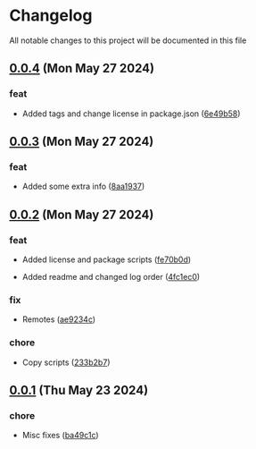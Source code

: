 
# Changelog

All notable changes to this project will be documented in this file


## [0.0.4](https://github.com/joostvdwsd/aws-custom-resources/compare/v0.0.3...v0.0.4) (Mon May 27 2024)

### feat

* Added tags and change license in package.json ([6e49b58](https://github.com/joostvdwsd/aws-custom-resources/commit/6e49b5875baaace020bf3c022f79cf109859451d))

## [0.0.3](https://github.com/joostvdwsd/aws-custom-resources/compare/v0.0.2...v0.0.3) (Mon May 27 2024)

### feat

* Added some extra info ([8aa1937](https://github.com/joostvdwsd/aws-custom-resources/commit/8aa19378c4611b882c566102f9b45664655cadb9))

## [0.0.2](https://github.com/joostvdwsd/aws-custom-resources/compare/v0.0.1...v0.0.2) (Mon May 27 2024)

### feat

* Added license and package scripts ([fe70b0d](https://github.com/joostvdwsd/aws-custom-resources/commit/fe70b0dedc4189c05ae32ab72335f94fe48ae137))

* Added readme and changed log order ([4fc1ec0](https://github.com/joostvdwsd/aws-custom-resources/commit/4fc1ec0b8e0c33d30b0d4aec7b5f5aade8c6ce25))

### fix

* Remotes ([ae9234c](https://github.com/joostvdwsd/aws-custom-resources/commit/ae9234c3f9cc41f2cba0d6a97f1294cda5924325))

### chore

* Copy scripts ([233b2b7](https://github.com/joostvdwsd/aws-custom-resources/commit/233b2b72bba8ac1f69a3eb795118dfcab8596b2d))

## [0.0.1](https://github.com/joostvdwsd/cf-custom-resource/compare/v0.0.0...v0.0.1) (Thu May 23 2024)

### chore

* Misc fixes ([ba49c1c](https://github.com/joostvdwsd/cf-custom-resource/commit/ba49c1c1f6f340666aab3db08e5716bdfdab73e9))
